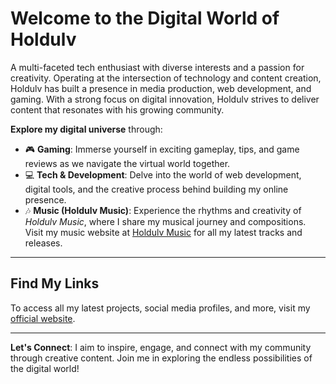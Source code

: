 # Welcome to the Digital World of Holdulv

A multi-faceted tech enthusiast with diverse interests and a passion for creativity. Operating at the intersection of technology and content creation, Holdulv has built a presence in media production, web development, and gaming. With a strong focus on digital innovation, Holdulv strives to deliver content that resonates with his growing community.

**Explore my digital universe** through:

- 🎮 **Gaming**: Immerse yourself in exciting gameplay, tips, and game reviews as we navigate the virtual world together.
- 💻 **Tech & Development**: Delve into the world of web development, digital tools, and the creative process behind building my online presence.
- 🎶 **Music (Holdulv Music)**: Experience the rhythms and creativity of *Holdulv Music*, where I share my musical journey and compositions. Visit my music website at [Holdulv Music](https://holdulv-musik.eu.org) for all my latest tracks and releases.

---

## Find My Links

To access all my latest projects, social media profiles, and more, visit my [official website](https://holdulvlinks.eu.org).

---

**Let's Connect**: I aim to inspire, engage, and connect with my community through creative content. Join me in exploring the endless possibilities of the digital world!
